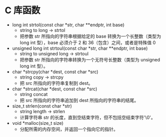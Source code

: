 # C 库函数
- long int strtol(const char *str, char **endptr, int base) 
    - string to long -> strtol
    - 把参数 str 所指向的字符串根据给定的 base 转换为一个长整数（类型为 long int 型），base 必须介于 2 和 36（包含）之间，或者是特殊值 0
- unsigned long int strtoul(const char *str, char **endptr, int base)
    - string to unsigned long -> strtoul
    - 把参数 str 所指向的字符串转换为一个无符号长整数（类型为 unsigned long int 型）。
- char *strcpy(char *dest, const char *src) 
    - string copy -> strcpy
    - 把 src 所指向的字符串复制到 dest。
- char *strcat(char *dest, const char *src) 
    - string concat
    - 把 src 所指向的字符串追加到 dest 所指向的字符串的结尾。
- size_t strlen(const char *str) 
    - string length -> strlen
    - 计算字符串 str 的长度，直到空结束字符，但不包括空结束字符'\0'。
- void *malloc(size_t size)
    - 分配所需的内存空间，并返回一个指向它的指针。